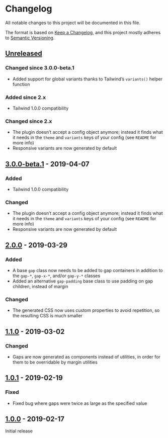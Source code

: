# Changelog

All notable changes to this project will be documented in this file.

The format is based on [Keep a Changelog](https://keepachangelog.com/en/1.0.0/),
and this project mostly adheres to [Semantic Versioning](https://semver.org/spec/v2.0.0.html).

## [Unreleased]

### Changed since 3.0.0-beta.1
- Added support for global variants thanks to Tailwind’s `variants()` helper function

### Added since 2.x
- Tailwind 1.0.0 compatibility

### Changed since 2.x
- The plugin doesn’t accept a config object anymore; instead it finds what it needs in the `theme` and `variants` keys of your config (see `README` for more info)
- Responsive variants are now generated by default

## [3.0.0-beta.1] - 2019-04-07

### Added
- Tailwind 1.0.0 compatibility

### Changed
- The plugin doesn’t accept a config object anymore; instead it finds what it needs in the `theme` and `variants` keys of your config (see `README` for more info)
- Responsive variants are now generated by default

## [2.0.0] - 2019-03-29

### Added
- A base `gap` class now needs to be added to gap containers in addition to the `gap-*`, `gap-x-*`, and/or `gap-y-*` classes
- Added an alternative `gap-padding` base class to use padding on gap children, instead of margin

### Changed
- The generated CSS now uses custom properties to avoid repetition, so the resulting CSS is much smaller

## [1.1.0] - 2019-03-02

### Changed
- Gaps are now generated as components instead of utilities, in order for them to be overridable by margin utilities

## [1.0.1] - 2019-02-19

### Fixed
- Fixed bug where gaps were twice as large as the specified value

## [1.0.0] - 2019-02-17

Initial release

[Unreleased]: https://github.com/benface/tailwindcss-gap/compare/v3.0.0-beta.1...HEAD
[3.0.0-beta.1]: https://github.com/benface/tailwindcss-gap/compare/v2.0.0...v3.0.0-beta.1
[2.0.0]: https://github.com/benface/tailwindcss-gap/compare/v1.1.0...v2.0.0
[1.1.0]: https://github.com/benface/tailwindcss-gap/compare/v1.0.1...v1.1.0
[1.0.1]: https://github.com/benface/tailwindcss-gap/compare/v1.0.0...v1.0.1
[1.0.0]: https://github.com/benface/tailwindcss-gap/releases/tag/v1.0.0
